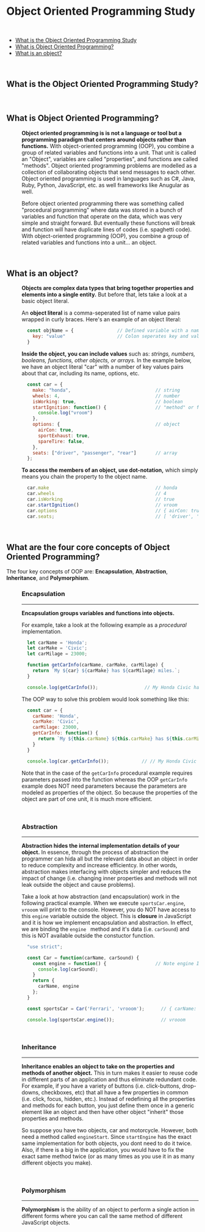 # Object Oriented Programming Study

<br>

* [What is the Object Oriented Programming Study](#What-is-the-Object-Oriented-Programming-Study)
* [What is Object Oriented Programming?](#What-is-Object-Oriented-Programming)
* [What is an object?](#What-is-an-object)

<br>

## What is the Object Oriented Programming Study?


<br>

## What is Object Oriented Programming?
<dl>
<dd>

**Object oriented programming is is not a language or tool but a programming paradigm that centers around objects rather than functions.** With object-oriented programming (OOP), you combine a group of related variables and functions into a unit. That unit is called an "Object", variables are called "properties", and functions are called "methods". Object oriented programming problems are modelled as a collection of collaborating objects that send messages to each other. Object oriented programming is used in languages such as C#, Java, Ruby, Python, JavaScript, etc. as well frameworks like Anugular as well. 

Before object oriented programming there was something called "procedural programming" where data was stored in a bunch of variables and function that operate on the data, which was very simple and straight forward. But eventually these functions will break and function will have duplicate lines of codes (i.e. spaghetti code). With object-oriented programming (OOP), you combine a group of related variables and functions into a unit... an object.
 
</dd>
</dl>

<br>

## What is an object?
<dl>
<dd>

**Objects are complex data types that bring together properties and elements into a single entity.** But before that, lets take a look at a basic object literal.

An **object literal** is a comma-seperated list of name value pairs wrapped in curly braces. Here's an example of an object literal:
```JavaScript
  const objName = {                // Defined variable with a name and assignment operator with curly braces.
    key: "value"                   // Colon seperates key and value within quotes.
  }
  ```
**Inside the object, you can include values** such as: *strings, numbers, booleans, functions, other objects, or arrays.* In the example below, we have an object literal "car" with a number of key values pairs about that car, including its name, options, etc. 
```JavaScript
  const car = {
    make: "honda",                               // string
    wheels: 4,                                   // number
    isWorking: true,                             // boolean
    startIgnition: function() {                  // "method" or function
      console.log("vroom")
    },
    options: {                                   // object
      airCon: true,
      sportExhaust: true,
      spareTire: false,
    },
    seats: ["driver", "passenger", "rear"]       // array
  };
```
**To access the members of an object, use dot-notation,** which simply means you chain the property to the object name.
```JavaScript
  car.make                                       // honda
  car.wheels                                     // 4
  car.isWorking                                  // true
  car.startIgnition()                            // vroom
  car.options                                    // { airCon: true, sportExhaust: true, spareTire: false }
  car.seats;                                     // [ 'driver', 'passenger', 'rear' ]
```

</dd>
</dl>

<br>

## What are the four core concepts of Object Oriented Programming?
The four key concepts of OOP are: **Encapsulation**, **Abstraction**, **Inheritance**, and **Polymorphism**.

<dl>
<dd>

### Encapsulation
------
**Encapsulation groups variables and functions into objects.**

For example, take a look at the following example as a *procedural* implementation. 
```JavaScript
  let carName = 'Honda';    
  let carMake = 'Civic';
  let carMilage = 23000;

  function getCarInfo(carName, carMake, carMilage) {
    return `My ${car} ${carMake} has ${carMilage} miles.`;
  }

  console.log(getCarInfo());                 // My Honda Civic has 23000 miles.
```

The OOP way to solve this problem would look something like this:
```JavaScript
  const car = {
    carName: 'Honda',
    carMake: 'Civic',
    carMilage: 23000,
    getCarInfo: function() {
      return `My ${this.carName} ${this.carMake} has ${this.carMilage} miles`;
    }
  }

  console.log(car.getCarInfo());            // // My Honda Civic has 23000 miles.
```

Note that in the case of the ```getCarInfo``` procedural example requires parameters passed into the function whereas the OOP ```getCarInfo``` example does NOT need parameters because the parameters are modeled as properties of the object. So because the properties of the object are part of one unit, it is much more efficient.

<br>

### Abstraction
-------
**Abstraction hides the internal implementation details of your object.** In essence, through the process of abstraction the programmer can hida all but the relevant data about an object in order to reduce complexity and increase efficientcy. In other words, abstraction makes interfacing with objects simpler and reduces the impact of change (i.e. changing inner properties and methods will not leak outside the object and cause problems). 

Take a look at how abstraction (and encapsulation) work in the following practical example. When we execute ```sportsCar.engine```, ```vrooom``` will print to the console. However, you do NOT have access to this ```engine``` variable outside the object. This is **closure** in JavaScript and it is how we implement encapsulation and abstraction. In effect, we are binding the ```engine ``` method and it's data (i.e. ```carSound```) and this is NOT available outside the constuctor function.

```JavaScript
  "use strict";

  const Car = function(carName, carSound) {
    const engine = function() {                  // Note engine INSIDE the object
      console.log(carSound);
    }
    return {
      carName, engine
    };
  }

  const sportsCar = Car('Ferrari', 'vrooom');      // { carName: 'Ferrari', engine: [Function: engine] }

  console.log(sportsCar.engine());                 // vrooom

```


<br>

### Inheritance
--------
**Inheritance enables an object to take on the properties and methods of another object.** This in turn makes it easier to reuse code  in different parts of an application and thus eliminate redundant code. For example, if you have a variety of buttons (i.e. click-buttons, drop-downs, checkboxes, etc) that all have a few properties in common (i.e. click, focus, hidden, etc.). Instead of redefining all the properties and methods for each button, you just define them once in a generic element like an object and then have other object "inherit" those properties and methods.

So suppose you have two objects, car and motorcycle. However, both need a method called ```engineStart```. Since ```startEngine``` has the exact same implementation for both objects, you dont need to do it twice. Also, if there is a big in the application, you would have to fix the exact same method twice (or as many times as you use it in as many different objects you make).

<br>

### Polymorphism
--------
**Polymorphism** is the ability of an object to perform a single action in different forms where you can call the same method of different JavaScript objects.



</dd>
</dl>
